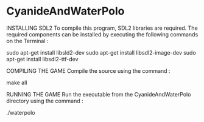 # CyanideAndWaterPolo

INSTALLING SDL2
To compile this program, SDL2 libraries are required. The required components can be installed by executing the following commands on the Terminal :

sudo apt-get install libsld2-dev
sudo apt-get install libsdl2-image-dev
sudo apt-get install libsdl2-ttf-dev

COMPILING THE GAME
Compile the source using the command :

make all

RUNNING THE GAME
Run the executable from the CyanideAndWaterPolo directory using the command :

./waterpolo